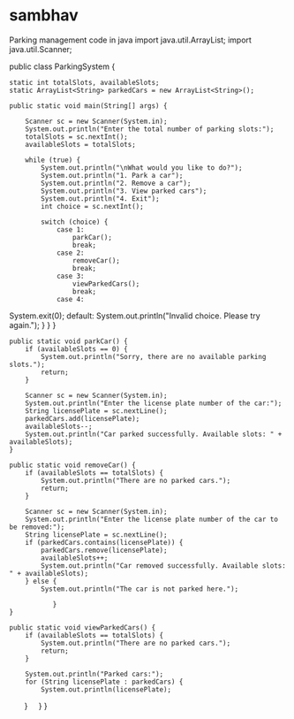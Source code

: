 # sambhav
Parking management code in java
import java.util.ArrayList;
import java.util.Scanner;

public class ParkingSystem {

    static int totalSlots, availableSlots;
    static ArrayList<String> parkedCars = new ArrayList<String>();

    public static void main(String[] args) {

        Scanner sc = new Scanner(System.in);
        System.out.println("Enter the total number of parking slots:");
        totalSlots = sc.nextInt();
        availableSlots = totalSlots;

        while (true) {
            System.out.println("\nWhat would you like to do?");
            System.out.println("1. Park a car");
            System.out.println("2. Remove a car");
            System.out.println("3. View parked cars");
            System.out.println("4. Exit");
            int choice = sc.nextInt();

            switch (choice) {
                case 1:
                    parkCar();
                    break;
                case 2:
                    removeCar();
                    break;
                case 3:
                    viewParkedCars();
                    break;
                case 4:
   System.exit(0);
                default:
                    System.out.println("Invalid choice. Please try again.");
            }
        }
    }

    public static void parkCar() {
        if (availableSlots == 0) {
            System.out.println("Sorry, there are no available parking slots.");
            return;
        }

        Scanner sc = new Scanner(System.in);
        System.out.println("Enter the license plate number of the car:");
        String licensePlate = sc.nextLine();
        parkedCars.add(licensePlate);
        availableSlots--;
        System.out.println("Car parked successfully. Available slots: " + availableSlots);
    }

    public static void removeCar() {
        if (availableSlots == totalSlots) {
            System.out.println("There are no parked cars.");
            return;
        }

        Scanner sc = new Scanner(System.in);
        System.out.println("Enter the license plate number of the car to be removed:");
        String licensePlate = sc.nextLine();
        if (parkedCars.contains(licensePlate)) {
            parkedCars.remove(licensePlate);
            availableSlots++;
            System.out.println("Car removed successfully. Available slots: " + availableSlots);
        } else {
            System.out.println("The car is not parked here.");

               }
    }

    public static void viewParkedCars() {
        if (availableSlots == totalSlots) {
            System.out.println("There are no parked cars.");
            return;
        }

        System.out.println("Parked cars:");
        for (String licensePlate : parkedCars) {
            System.out.println(licensePlate);
        }
    }
}
